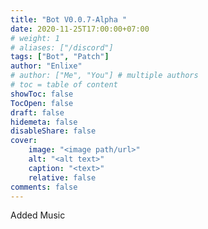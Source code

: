```yaml
---
title: "Bot V0.0.7-Alpha "
date: 2020-11-25T17:00:00+07:00
# weight: 1
# aliases: ["/discord"]
tags: ["Bot", "Patch"]
author: "Enlixe"
# author: ["Me", "You"] # multiple authors
# toc = table of content
showToc: false
TocOpen: false
draft: false
hidemeta: false
disableShare: false
cover:
    image: "<image path/url>"
    alt: "<alt text>"
    caption: "<text>"
    relative: false
comments: false
---
```

Added Music
